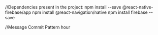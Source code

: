//Dependencies present in the project:
    npm install --save @react-native-firebase/app
    npm install @react-navigation/native
    npm install firebase --save
    

//Message Commit Pattern
hour
